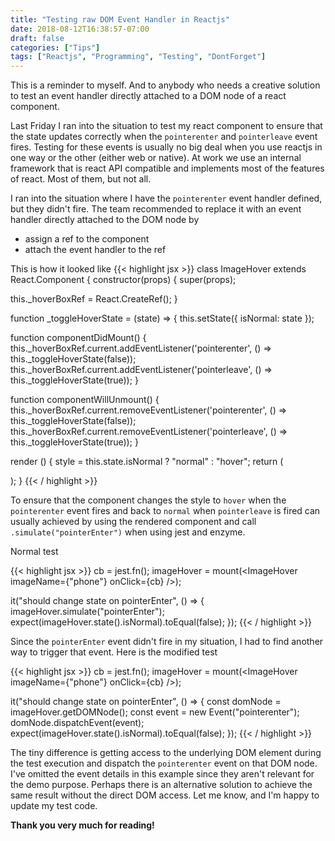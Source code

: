 ```yaml
---
title: "Testing raw DOM Event Handler in Reactjs"
date: 2018-08-12T16:38:57-07:00
draft: false
categories: ["Tips"]
tags: ["Reactjs", "Programming", "Testing", "DontForget"]
---
```


This is a reminder to myself. And to anybody who needs a creative solution to test an event handler directly attached to a DOM node of a react component.

Last Friday I ran into the situation to test my react component to ensure that the state updates correctly when the `pointerenter` and `pointerleave` event fires.
Testing for these events is usually no big deal when you use reactjs in one way or the other (either web or native). At work we use an internal framework that is react API compatible and implements most of the features of react. Most of them, but not all.

I ran into the situation where I have the `pointerenter` event handler defined, but they didn't fire. The team recommended to replace it with an event handler directly attached to the DOM node by

* assign a ref to the component
* attach the event handler to the ref

This is how it looked like
{{< highlight jsx >}}
class ImageHover extends React.Component {
 constructor(props) {
  super(props);
  
  this._hoverBoxRef = React.CreateRef();
 }

 function _toggleHoverState = (state) => {
  this.setState({ isNormal: state });

  function componentDidMount() {
    this._hoverBoxRef.current.addEventListener('pointerenter', () => this._toggleHoverState(false));
    this._hoverBoxRef.current.addEventListener('pointerleave', () => this._toggleHoverState(true));
  }

  function componentWillUnmount() {
    this._hoverBoxRef.current.removeEventListener('pointerenter', () => this._toggleHoverState(false));
    this._hoverBoxRef.current.removeEventListener('pointerleave', () => this._toggleHoverState(true));
  }

 render () {
  style = this.state.isNormal ? "normal" : "hover";
  return (
   <div
    className={ style }
    onClick={this.props.onClick}
    ref={this._hoverBoxRef}
    />
  );
 }
{{< / highlight >}}

To ensure that the component changes the style to `hover` when the `pointerenter` event fires and back to `normal` when `pointerleave` is fired can usually achieved by using the rendered component and call `.simulate("pointerEnter")` when using jest and enzyme.

Normal test

{{< highlight jsx >}}
cb = jest.fn();
imageHover = mount(<ImageHover imageName={"phone"} onClick={cb} />);
 
it("should change state on pointerEnter", () => {
 imageHover.simulate("pointerEnter");
 expect(imageHover.state().isNormal).toEqual(false);
});
{{< / highlight >}}

Since the `pointerEnter` event didn't fire in my situation, I had to find another way to trigger that event. Here is the modified test

{{< highlight jsx >}}
cb = jest.fn();
imageHover = mount(<ImageHover imageName={"phone"} onClick={cb} />);

it("should change state on pointerEnter", () => {
 const domNode = imageHover.getDOMNode();
 const event = new Event("pointerenter");
 domNode.dispatchEvent(event);
 expect(imageHover.state().isNormal).toEqual(false);
});
{{< / highlight >}}

The tiny difference is getting access to the underlying DOM element during the test execution and dispatch the `pointerenter` event on that DOM node.
I've omitted the event details in this example since they aren't relevant for the demo purpose. Perhaps there is an alternative solution to achieve the same result without the direct DOM access. Let me know, and I'm happy to update my test code.

**Thank you very much for reading!**
